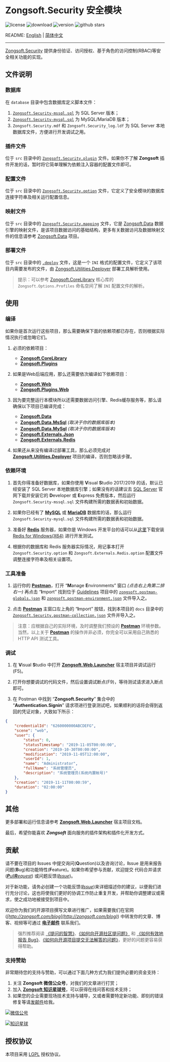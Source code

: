 # Zongsoft.Security 安全模块

![license](https://img.shields.io/github/license/Zongsoft/Zongsoft.Security) ![download](https://img.shields.io/nuget/dt/Zongsoft.Security) ![version](https://img.shields.io/github/v/release/Zongsoft/Zongsoft.Security?include_prereleases) ![github stars](https://img.shields.io/github/stars/Zongsoft/Zongsoft.Security?style=social)

README: [English](https://github.com/Zongsoft/Zongsoft.Security/blob/master/README.md) | [简体中文](https://github.com/Zongsoft/Zongsoft.Security/blob/master/README-zh_CN.md)

-----

[Zongsoft.Security](https://github.com/Zongsoft/Zongsoft.Security) 提供身份验证、访问授权、基于角色的访问控制(RBAC)等安全相关功能的实现。

<a name="files"></a>
## 文件说明

### 数据库

在 `database` 目录中包含数据库定义脚本文件：

1. [`Zongsoft.Security-mssql.sql`](https://github.com/Zongsoft/Zongsoft.Security/blob/master/database/Zongsoft.Security-mssql.sql) 为 SQL Server 版本；
2. [`Zongsoft.Security-mysql.sql`](https://github.com/Zongsoft/Zongsoft.Security/blob/master/database/Zongsoft.Security-mysql.sql) 为 MySQL/MariaDB 版本；
3. `Zongsoft.Security.mdf` 和 `Zongsoft.Security_log.ldf` 为 SQL Server 本地数据库文件，方便进行开发调试之用。

### 插件文件
位于 `src` 目录中的 [`Zongsoft.Security.plugin`](https://github.com/Zongsoft/Zongsoft.Security/blob/master/src/Zongsoft.Security.plugin) 文件。如果你不了解 **Zongsoft** 插件开发的话，暂时将它简单理解为依赖注入容器的配置文件即可。

### 配置文件
位于 `src` 目录中的 [`Zongsoft.Security.option`](https://github.com/Zongsoft/Zongsoft.Security/blob/master/src/Zongsoft.Security.option) 文件，它定义了安全模块的数据库连接字符串及相关运行配置信息。

### 映射文件
位于 `src` 目录中的 [`Zongsoft.Security.mapping`](https://github.com/Zongsoft/Zongsoft.Security/blob/master/src/Zongsoft.Security.mapping) 文件，它是 [Zongsoft.Data](https://github.com/Zongsoft/Zongsoft.Data) 数据引擎的映射文件，是该项目数据访问的基础结构，更多有关数据访问及数据映射文件的信息请参考 [Zongsoft.Data](https://github.com/Zongsoft/Zongsoft.Data) 项目。

### 部署文件
位于 `src` 目录中的 [`.deploy`](https://github.com/Zongsoft/Zongsoft.Security/blob/master/src/.deploy) 文件，这是一个 `INI` 格式的配置文件，它定义了该项目内需要发布的文件，由 [Zongsoft.Utilities.Deployer](https://github.com/Zongsoft/Zongsoft.Utilities.Deployer) 部署工具解析使用。
> 提示：可以参考 [Zongsoft.CoreLibrary](https://github.com/Zongsoft/Zongsoft.CoreLibrary) 核心库的 `Zongsoft.Options.Profiles` 命名空间了解 `INI` 配置文件的解析。

<a name="usage"></a>
## 使用

### 编译

如果你是首次运行这些项目，那么需要确保下面的依赖项都已存在，否则根据实际情况执行或忽略它们。

1. 必须的依赖项目：
	* [**Zongsoft.CoreLibrary**](https://github.com/Zongsoft/Zongsoft.CoreLibrary)
	* [**Zongsoft.Plugins**](https://github.com/Zongsoft/Zongsoft.Plugins)

2. 如果是Web后端应用，那么还需要依次编译如下依赖项目：
	* [**Zongsoft.Web**](https://github.com/Zongsoft/Zongsoft.Web)
	* [**Zongsoft.Plugins.Web**](https://github.com/Zongsoft/Zongsoft.Plugins.Web)

3. 因为要完整运行本模块所以还需要数据访问引擎、Redis缓存服务等，那么请确保以下项目已编译完成：
	* [**Zongsoft.Data**](https://github.com/Zongsoft/Zongsoft.Data)
	* [**Zongsoft.Data.MsSql**](https://github.com/Zongsoft/drivers/Zongsoft.Data.MsSql) _(取决于你的数据库版本)_
	* [**Zongsoft.Data.MySql**](https://github.com/Zongsoft/drivers/Zongsoft.Data.MySql) _(取决于你的数据库版本)_
	* [**Zongsoft.Externals.Json**](https://github.com/Zongsoft/Zongsoft.Externals.Json)
	* [**Zongsoft.Externals.Redis**](https://github.com/Zongsoft/Zongsoft.Externals.Redis)

4. 如果还从来没有编译过部署工具，那么必须完成对 [**Zongsoft.Utilities.Deployer**](https://github.com/Zongsoft/Zongsoft.Utilities.Deployer) 项目的编译，否则忽略该步骤。

### 依赖环境

1. 首先你得准备好数据库，如果你使用 **V**isual **S**tudio 2017/2019 的话，默认已经安装了 SQL Server 本地数据库引擎；如果没有的话建议去 [SQL Server](https://www.microsoft.com/sql-server) 官网下载并安装它的 **D**eveloper 或 **E**xpress 免费版本，然后运行 `Zongsoft.Security-mssql.sql` 文件构建所需的数据表和初始数据。

2. 如果你已经有了 [**MySQL**](https://www.mysql.com) 或 [**MariaDB**](https://mariadb.org) 数据库的话，那么运行 `Zongsoft.Security-mysql.sql` 文件构建所需的数据表和初始数据。

3. 准备好 [**Redis**](https://redis.io) 服务器，如果你是 Windows 开发平台的话可以从[这里](https://github.com/MicrosoftArchive/redis/releases)下载安装 [Redis for Windows(X64)](https://github.com/MicrosoftArchive/redis/releases) 进行开发测试。

4. 根据你的数据库和 Redis 服务器实际情况，用记事本打开 `Zongsoft.Security.option` 和 `Zongsoft.Externals.Redis.option` 配置文件调整连接字符串及相关设置项。

### 工具准备

1. 运行你的 [**Postman**](https://www.getpostman.com)，打开 “**M**anage **E**nvironments” 窗口 _(点击右上角第二排右一)_ 再点击 “**I**mport” 找到位于 [Guidelines](https://github.com/Zongsoft/Guidelines) 项目中的 [`zongsoft.postman-globals.json`](https://github.com/Zongsoft/Guidelines/blob/master/zongsoft.postman-globals.json) 和 [`zongsoft.postman-environment.json`](https://github.com/Zongsoft/Guidelines/blob/master/zongsoft.postman-environment.json) 文件导入之。

2. 点击 [**Postman**](https://www.getpostman.com) 主窗口左上角的 “**I**mport” 按钮，找到本项目的 `docs` 目录中的 [`Zongsoft.Security.postman-collection.json`](https://github.com/Zongsoft/Zongsoft.Security/blob/master/docs/Zongsoft.Security.postman-collection.json) 文件并导入之。

> 注意：应根据自己的实际环境，及时调整我们预设的 [**Postman**](https://www.getpostman.com) 环境参数。当然，以上关于 [**Postman**](https://www.getpostman.com) 的操作并非必须，你完全可以采用自己熟悉的 HTTP API 测试工具。

### 调试

1. 在 **V**isual **S**tudio 中打开 [**Zongsoft.Web.Launcher**](https://github.com/Zongsoft/Zongsoft.Web.Launcher) 宿主项目并调试运行(F5)。

2. 打开你想要调试的代码文件，然后设置调试断点(F9)，等待测试请求进入断点即可。

3. 在 Postman 中找到 “**Zongsoft.Security**” 集合中的 “**Authentication.Signin**” 请求项进行登录测试吧，如果顺利的话将会得到返回的凭证对象，大致如下所示：
```json
{
    "credentialId": "6260000000ABCDEFG",
    "scene": "web",
    "user": {
        "status": 0,
        "statusTimestamp": "2019-11-05T00:00:00",
        "creation": "2019-10-30T00:00:00",
        "modification": "2019-11-05T12:00:00",
        "userId": 1,
        "name": "Administrator",
        "fullName": "系统管理员",
        "description": "系统管理员(系统内置帐号)"
    },
    "creation": "2019-11-11T00:00:59",
    "duration": "02:00:00"
}
```

<a name="other"></a>
## 其他

更多部署和运行信息请参考 [**Zongsoft.Web.Launcher**](https://github.com/Zongsoft/Zongsoft.Web.Launcher) 宿主项目文档。


最后，希望你能喜欢 _**Zongsoft**_ 面向服务的插件架构和插件化开发方式。


<a name="contribution"></a>
## 贡献

请不要在项目的 **I**ssues 中提交询问(**Q**uestion)以及咨询讨论，**I**ssue 是用来报告问题(**B**ug)和功能特性(**F**eature)。如果你希望参与贡献，欢迎提交 代码合并请求(_[**P**ull**R**equest](https://github.com/Zongsoft/Zongsoft.Security/pulls)_) 或问题反馈(_[**I**ssue](https://github.com/Zongsoft/Zongsoft.Security/issues)_)。

对于新功能，请务必创建一个功能反馈(_[**I**ssue](https://github.com/Zongsoft/Zongsoft.Security/issues)_)来详细描述你的建议，以便我们进行充分讨论，这也将使我们更好的协调工作防止重复开发，并帮助你调整建议或需求，使之成功地被接受到项目中。

欢迎你为我们的开源项目撰写文章进行推广，如果需要我们在官网(_[http://zongsoft.com/blog](http://zongsoft.com/blog)_) 中转发你的文章、博客、视频等可通过 [**电子邮件**](mailto:zongsoft@qq.com) 联系我们。

> 强烈推荐阅读 [《提问的智慧》](https://github.com/ryanhanwu/How-To-Ask-Questions-The-Smart-Way/blob/master/README-zh_CN.md)、[《如何向开源社区提问题》](https://github.com/seajs/seajs/issues/545) 和 [《如何有效地报告 Bug》](http://www.chiark.greenend.org.uk/~sgtatham/bugs-cn.html)、[《如何向开源项目提交无法解答的问题》](https://zhuanlan.zhihu.com/p/25795393)，更好的问题更容易获得帮助。


<a name="sponsor"></a>
### 支持赞助

非常期待您的支持与赞助，可以通过下面几种方式为我们提供必要的资金支持：

1. 关注 **Zongsoft 微信公众号**，对我们的文章进行打赏；
2. 加入 [**Zongsoft 知识星球号**](https://t.zsxq.com/2nyjqrr)，可以获得在线问答和技术支持；
3. 如果您的企业需要现场技术支持与辅导，又或者需要特定新功能、即刻的错误修复等请[发邮件](mailto:zongsoft@qq.com)给我。

[![微信公号](https://raw.githubusercontent.com/Zongsoft/Guidelines/master/zongsoft-qrcode%28wechat%29.png)](http://weixin.qq.com/r/zy-g_GnEWTQmrS2b93rd)

[![知识星球](https://raw.githubusercontent.com/Zongsoft/Guidelines/master/zongsoft-qrcode%28zsxq%29.png)](https://t.zsxq.com/2nyjqrr)


<a name="license"></a>
## 授权协议

本项目采用 [LGPL](https://opensource.org/licenses/LGPL-2.1) 授权协议。
